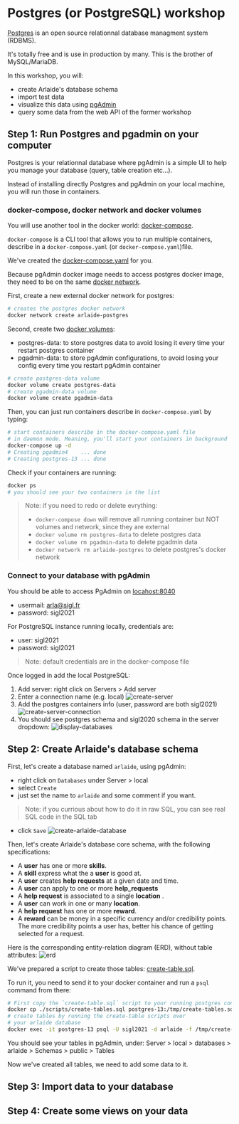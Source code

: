 # Postgres (or PostgreSQL) workshop

[Postgres](https://www.postgresql.org) is an open source relationnal database managment system (RDBMS).

It's totally free and is use in production by many. This is the brother of MySQL/MariaDB.

In this workshop, you will:
- create Arlaide's database schema
- import test data
- visualize this data using [pgAdmin](https://www.pgadmin.org)
- query some data from the web API of the former workshop

## Step 1: Run Postgres and pgadmin on your computer

Postgres is your relationnal database where pgAdmin is a simple UI to help you manage your database (query, table creation etc...).

Instead of installing directly Postgres and pgAdmin on your local machine, you will run those in containers.

### docker-compose, docker network and docker volumes

You will use another tool in the docker world: [docker-compose](https://docs.docker.com/compose/).

`docker-compose` is a CLI tool that allows you to run multiple containers, describe in a `docker-compose.yaml` (or `docker-compose.yaml`)file.

We've created the [docker-compose.yaml](./docker-compose.yaml) for you.

Because pgAdmin docker image needs to access postgres docker image, they need to be on the same [docker network](https://docs.docker.com/network/).

First, create a new external docker network for postgres:
```sh
# creates the postgres docker network
docker network create arlaide-postgres
```

Second, create two [docker volumes](https://docs.docker.com/storage/volumes/):
- postgres-data: to store postgres data to avoid losing it every time your restart postgres container
- pgadmin-data: to store pgAdmin configurations, to avoid losing your config every time you restart pgAdmin container

```sh
# create postgres-data volume
docker volume create postgres-data
# create pgadmin-data volume
docker volume create pgadmin-data
```

Then, you can just run containers describe in `docker-compose.yaml` by typing:
```sh
# start containers describe in the docker-compose.yaml file
# in daemon mode. Meaning, you'll start your containers in background
docker-compose up -d
# Creating pgadmin4    ... done
# Creating postgres-13 ... done
```

Check if your containers are running:
```sh
docker ps
# you should see your two containers in the list
```

> Note: if you need to redo or delete evrything:
> - `docker-compose down` will remove all running container but NOT volumes and network, since they are external
> - `docker volume rm postgres-data` to delete postgres data
> - `docker volume rm pgadmin-data` to delete pgadmin data
> - `docker network rm arlaide-postgres` to delete postgres's docker network

### Connect to your database with pgAdmin

You should be able to access PgAdmin on [locahost:8040](http://localhost:8040/)
- usermail: arla@sigl.fr
- password: sigl2021

For PostgreSQL instance running locally, credentials are:
- user: sigl2021
- password: sigl2021

> Note: default credentials are in the docker-compose file

Once logged in add the local PostgreSQL:
1. Add server: right click on Servers > Add server
2. Enter a connection name (e.g. local)
![create-server](docs/create-server.png)
3. Add the postgres containers info (user, password are both sigl2021)
![create-server-connection](docs/create-connection.png)
4. You should see postgres schema and sigl2020 schema in the server dropdown:
![display-databases](docs/display-databases.png)

## Step 2: Create Arlaide's database schema

First, let's create a database named `arlaide`, using pgAdmin:
- right click on `Databases` under Server > local
- select `Create`
- just set the name to `arlaide` and some comment if you want.
> Note: if you currious about how to do it in raw SQL, you can see real SQL code in the SQL tab
- click `Save`
![create-arlaide-database](./docs/create-arlaide-database.png)

Then, let's create Arlaide's database core schema, with the following specifications:
- A **user** has one or more **skills**.
- A **skill** express what the a **user** is good at.
- A **user** creates **help requests** at a given date and time.
- A **user** can apply to one or more **help_requests**
- A **help request** is associated to a single **location** .
- A **user** can work in one or many **location**.
- A **help request** has one or more **reward**.
- A **reward** can be money in a specific currency and/or credibility points. The more credibility points a user has, better his chance of getting selected for a request.

Here is the corresponding entity-relation diagram (ERD), without table attributes:
![erd](docs/erd.svg)


We've prepared a script to create those tables: [create-table.sql](./scripts/create-tables.sql).

To run it, you need to send it to your docker container and run a `psql` command from there:
```sh
# First copy the `create-table.sql` script to your running postgres container
docker cp ./scripts/create-tables.sql postgres-13:/tmp/create-tables.sql
# create tables by running the create-table scripts over
# your arlaide database
docker exec -it postgres-13 psql -U sigl2021 -d arlaide -f /tmp/create-tables.sql
```

You should see your tables in pgAdmin, under:
Server > local > databases > arlaide > Schemas > public > Tables

Now we've created all tables, we need to add some data to it.

## Step 3: Import data to your database


## Step 4: Create some views on your data


